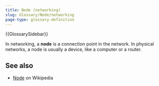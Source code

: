 ```yaml
---
title: Node (networking)
slug: Glossary/Node/networking
page-type: glossary-definition
---
```


{{GlossarySidebar}}

In networking, a **node** is a connection point in the network. In physical networks, a node is usually a device, like a computer or a router.

## See also

- [Node](<https://en.wikipedia.org/wiki/Node_(networking)>) on Wikipedia
